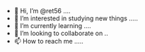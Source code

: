 - 👋 Hi, I’m @ret56 ....
- 👀 I’m interested in studying new things .....
- 🌱 I’m currently learning ....
- 💞️ I’m looking to collaborate on ..
- 📫 How to reach me .....
  

<!---
ret56/ret56 is a ✨ special ✨ repository because its `README.md` (this file) appears on your GitHub profile.
You can click the Preview link to take a look at your changes.
--->
